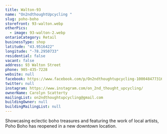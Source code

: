 ```yaml
---
title: Walton-93
name: "On2ndthoughtUpcycling "
slug: poho-boho
storefront: 93-walton.webp
otherPics:
  - image: 93-walton-2.webp
ontarioCategory: Retail
businessType: shop
latitude: "43.9516422"
longitude: "-78.2950733"
residential: false
vacant: false
address: 93 Walton Street
phone: 905-435-7228
website: null
facebook: https://www.facebook.com/p/On2ndthoughtupcycling-100048477316796/
twitter: null
instagram: https://www.instagram.com/on_2nd_thought_upcycling/
ownerName: Carolyn Scatterty
mailingList: on2ndthoughtupcycling@gmail.com
buildingOwner: null
buildingMailingList: null
---
```


Showcasing eclectic boho treasures and featuring the work of local artists, Poho Boho has reopened in a new downtown
location.
